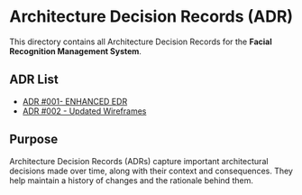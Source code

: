 # Architecture Decision Records (ADR)

This directory contains all Architecture Decision Records for the **Facial Recognition Management System**.

## ADR List
- [ADR #001- ENHANCED EDR](https://github.com/KHRISTMAE/VALID8/blob/main/adr/ADR%20%23001%20-%20Updated%20ERD)
- [ADR #002 - Updated Wireframes](https://github.com/KHRISTMAE/VALID8/blob/main/adr/ADR%20%23002%20-%20Updated%20Wireframes.md)


## Purpose

Architecture Decision Records (ADRs) capture important architectural decisions made over time, along with their context and consequences. They help maintain a history of changes and the rationale behind them.

